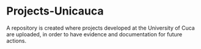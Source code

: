 # Projects-Unicauca
A repository is created where projects developed at the University of Cuca are uploaded, in order to have evidence and documentation for future actions.
